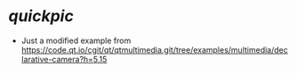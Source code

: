 *quickpic*
========================================

* Just a modified example from https://code.qt.io/cgit/qt/qtmultimedia.git/tree/examples/multimedia/declarative-camera?h=5.15